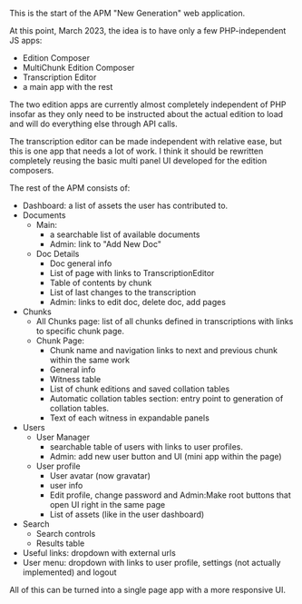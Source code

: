 This is the start of the APM "New Generation" web application. 

At this point, March 2023, the idea is to have only a few PHP-independent JS apps:
* Edition Composer
* MultiChunk Edition Composer
* Transcription Editor
* a main app with the rest

The two edition apps are currently almost completely independent of PHP insofar as they only
need to be instructed about the actual edition to load and will do everything else through
API calls.

The transcription editor can be made independent with relative ease, but this is one app
that needs a lot of work. I think it should be rewritten completely reusing the basic
multi panel UI developed for the edition composers.

The rest of the APM consists of:
* Dashboard: a list of assets the user has contributed to.
* Documents
  * Main: 
    * a searchable list of available documents
    * Admin: link to "Add New Doc" 
  * Doc Details
    * Doc general info
    * List of page with links to TranscriptionEditor
    * Table of contents by chunk
    * List of last changes to the transcription
    * Admin: links to edit doc, delete doc, add pages
* Chunks
  * All Chunks page: list of all chunks defined in transcriptions with links 
    to specific chunk page.
  * Chunk Page:
    * Chunk name and navigation links to next and previous chunk within the same work
    * General info
    * Witness table
    * List of chunk editions and saved collation tables
    * Automatic collation tables section: entry point to generation of collation tables. 
    * Text of each witness in expandable panels
* Users
  * User Manager
    * searchable table of users with links to user profiles.
    * Admin: add new user button and UI  (mini app within the page)
  * User profile
    * User avatar (now gravatar)
    * user info
    * Edit profile, change password and Admin:Make root buttons that open
      UI right in the same page
    * List of assets (like in the user dashboard)
* Search 
  * Search controls
  * Results table
* Useful links: dropdown with external urls
* User menu: dropdown with links to user profile, settings (not actually implemented)
  and logout

All of this can be turned into a single page app with a more responsive UI.